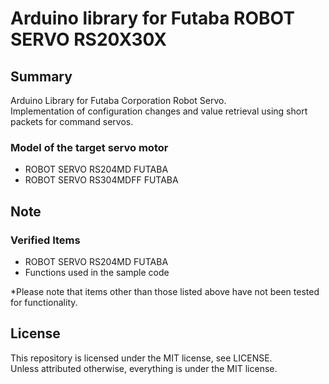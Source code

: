 # Arduino library for Futaba ROBOT SERVO RS20X30X

## Summary
Arduino Library for Futaba Corporation Robot Servo.  
Implementation of configuration changes and value retrieval using short packets for command servos.

### Model of the target servo motor
- ROBOT SERVO RS204MD FUTABA
- ROBOT SERVO RS304MDFF FUTABA

## Note
### Verified Items
- ROBOT SERVO RS204MD FUTABA
- Functions used in the sample code
  
*Please note that items other than those listed above have not been tested for functionality.

## License
This repository is licensed under the MIT license, see LICENSE.  
Unless attributed otherwise, everything is under the MIT license.
